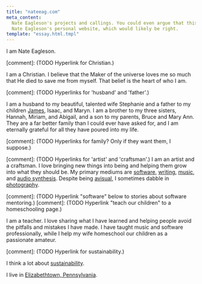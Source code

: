 ```yaml
---
title: "nateeag.com"
meta_content:
  Nate Eagleson's projects and callings. You could even argue that this is
  Nate Eagleson's personal website, which would likely be right.
template: "essay.html.tmpl"
---
```


I am Nate Eagleson.

[comment]: (TODO Hyperlink for Christian.)

I am a Christian. I believe that the Maker of the universe loves me so much
that He died to save me from myself. That belief is the heart of who I am.

[comment]: (TODO Hyperlinks for 'husband' and 'father'.)

I am a husband to my beautiful, talented wife Stephanie and a father to my
children [James](/photos/newborn-james/), Isaac, and Maryn. I am a brother to
my three sisters, Hannah, Miriam, and Abigail, and a son to my parents, Bruce
and Mary Ann. They are a far better family than I could ever have asked for,
and I am eternally grateful for all they have poured into my life.

[comment]: (TODO Hyperlinks for family? Only if they want them, I suppose.)

[comment]: (TODO Hyperlinks for 'artist' and 'craftsman'.)
I am an artist and a craftsman. I love bringing new things into being and
helping them grow into what they should be. My primary mediums are
[software](/software/), [writing](/writing/), [music](/music/), and
[audio synthesis](/audio-synthesis/). Despite being
[avisual](https://en.wikipedia.org/wiki/Aphantasia),
I sometimes dabble in [photography](/photos/).

[comment]: (TODO Hyperlink "software" below to stories about software mentoring.)
[comment]: (TODO Hyperlink "teach our children" to a homeschooling page.)

I am a teacher. I love sharing what I have learned and helping people avoid the
pitfalls and mistakes I have made. I have taught music and software
professionally, while I help my wife homeschool our children as a passionate
amateur.

[comment]: (TODO Hyperlink for sustainability.)

I think a lot about [sustainability](/sustaining/).

I live in [Elizabethtown, Pennsylvania](https://www.etownonline.com/).
